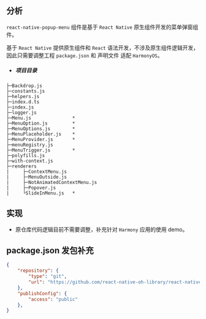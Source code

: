 ## 分析

`react-native-popup-menu` 组件是基于 `React Native` 原生组件开发的菜单弹窗组件。

基于 `React Native` 提供原生组件和 `React` 语法开发，不涉及原生组件逻辑开发，因此只需要调整工程 `package.json` 和 声明文件 适配 `HarmonyOS`。

- ##### 项目目录 
```
├─Backdrop.js
├─constants.js
├─helpers.js
├─index.d.ts
├─index.js
├─logger.js
├─Menu.js               *
├─MenuOption.js         *
├─MenuOptions.js        *
├─MenuPlaceholder.js    *
├─MenuProvider.js       *
├─menuRegistry.js       
├─MenuTrigger.js        *
├─polyfills.js
├─with-context.js
├─renderers
|     ├─ContextMenu.js
|     ├─MenuOutside.js
|     ├─NotAnimatedContextMenu.js
|     ├─Popover.js
|     └SlideInMenu.js   *
```

## 实现
- 原仓库代码逻辑目前不需要调整，补充针对 `Harmony` 应用的使用 demo。

## package.json 发包补充
```json
{
    "repository": {
        "type": "git",
        "url": "https://github.com/react-native-oh-library/react-native-popup-menu.git"
    },
    "publishConfig": {
        "access": "public"
    },
}
```

